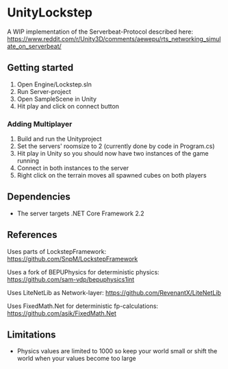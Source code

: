 # UnityLockstep

A WIP implementation of the Serverbeat-Protocol described here: https://www.reddit.com/r/Unity3D/comments/aewepu/rts_networking_simulate_on_serverbeat/

## Getting started

1. Open Engine/Lockstep.sln
2. Run Server-project
3. Open SampleScene in Unity
4. Hit play and click on connect button
   
### Adding Multiplayer

1. Build and run the Unityproject
2. Set the servers' roomsize to 2 (currently done by code in Program.cs)
3. Hit play in Unity so you should now have two instances of the game running
4. Connect in both instances to the server
5. Right click on the terrain moves all spawned cubes on both players

## Dependencies

- The server targets .NET Core Framework 2.2

## References

Uses parts of LockstepFramework:
<https://github.com/SnpM/LockstepFramework>

Uses a fork of BEPUPhysics for deterministic physics:
<https://github.com/sam-vdp/bepuphysics1int> 

Uses LiteNetLib as Network-layer:
<https://github.com/RevenantX/LiteNetLib>

Uses FixedMath.Net for deterministic fp-calculations:
<https://github.com/asik/FixedMath.Net>

## Limitations

- Physics values are limited to 1000 so keep your world small or shift the world when your values become too large